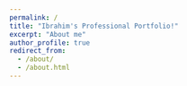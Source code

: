 ```yaml
---
permalink: /
title: "Ibrahim's Professional Portfolio!"
excerpt: "About me"
author_profile: true
redirect_from: 
  - /about/
  - /about.html
---
```


